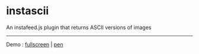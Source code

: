 # instascii
An instafeed.js plugin that returns ASCII versions of images



--- 

Demo : [fullscreen](http://codepen.io/LukyVj/full/obapgx/) | [pen](http://codepen.io/LukyVj/pen/obapgx/)
